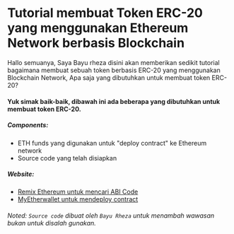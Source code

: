 # Tutorial membuat Token ERC-20 yang menggunakan Ethereum Network berbasis Blockchain

Hallo semuanya,
Saya Bayu rheza disini akan memberikan sedikit tutorial bagaimana membuat sebuah token berbasis ERC-20 yang menggunakan Blockchain Network, Apa saja yang dibutuhkan untuk membuat token ERC-20?

#### Yuk simak baik-baik, dibawah ini ada beberapa yang dibutuhkan untuk membuat token ERC-20.

##### Components:

* ETH funds yang digunakan untuk "deploy contract" ke Ethereum network 
* Source code yang telah disiapkan

##### Website:

* [Remix Ethereum untuk mencari ABI Code](remix.ethereum.org)
* [MyEtherwallet untuk mendeploy contract](vintage.myetherwallet.com)

###### Noted: `Source code` dibuat oleh `Bayu Rheza` untuk menambah wawasan bukan untuk disalah gunakan.
